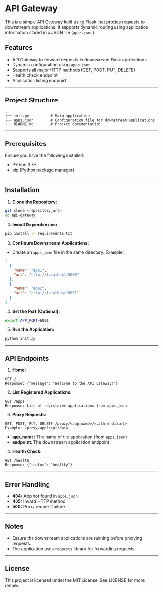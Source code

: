 # API Gateway

This is a simple API Gateway built using Flask that proxies requests to downstream applications. It supports dynamic routing using application information stored in a JSON file (`apps.json`).

## Features
- API Gateway to forward requests to downstream Flask applications
- Dynamic configuration using `apps.json`
- Supports all major HTTP methods (GET, POST, PUT, DELETE)
- Health check endpoint
- Application listing endpoint

---

## Project Structure

```
.
├── init.py          # Main application
├── apps.json        # Configuration file for downstream applications
└── README.md        # Project documentation
```

---

## Prerequisites
Ensure you have the following installed:
- Python 3.8+
- pip (Python package manager)

---

## Installation

1. **Clone the Repository:**
```bash
git clone <repository_url>
cd api-gateway
```

2. **Install Dependencies:**
```bash
pip install -r requirements.txt
```

3. **Configure Downstream Applications:**
- Create an `apps.json` file in the same directory. Example:
```json
[
  {
    "name": "app1",
    "url": "http://localhost:5000"
  },
  {
    "name": "app2",
    "url": "http://localhost:5001"
  }
]
```

4. **Set the Port (Optional):**
```bash
export APP_PORT=6001
```

5. **Run the Application:**
```bash
python init.py
```

---

## API Endpoints

1. **Home:**
```
GET /
Response: {"message": "Welcome to the API Gateway!"}
```

2. **List Registered Applications:**
```
GET /apps
Response: List of registered applications from apps.json
```

3. **Proxy Requests:**
```
GET, POST, PUT, DELETE /proxy/<app_name>/<path:endpoint>
Example: /proxy/app1/api/data
```
- **app_name:** The name of the application (from `apps.json`)
- **endpoint:** The downstream application endpoint

4. **Health Check:**
```
GET /health
Response: {"status": "healthy"}
```

---

## Error Handling
- **404:** App not found in `apps.json`
- **405:** Invalid HTTP method
- **500:** Proxy request failure

---

## Notes
- Ensure the downstream applications are running before proxying requests.
- The application uses `requests` library for forwarding requests.

---

## License
This project is licensed under the MIT License. See LICENSE for more details.

